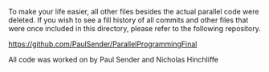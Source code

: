 To make your life easier, all other files besides the actual parallel code were deleted. If you wish to see a fill history of all commits and other files that were once included in this directory, please refer to the following repository.

https://github.com/PaulSender/ParallelProgrammingFinal

All code was worked on by Paul Sender and Nicholas Hinchliffe
